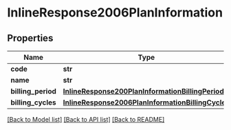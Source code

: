 # InlineResponse2006PlanInformation

## Properties
Name | Type | Description | Notes
------------ | ------------- | ------------- | -------------
**code** | **str** | Plan code  | [optional] 
**name** | **str** | Plan name  | [optional] 
**billing_period** | [**InlineResponse200PlanInformationBillingPeriod**](InlineResponse200PlanInformationBillingPeriod.md) |  | [optional] 
**billing_cycles** | [**InlineResponse2006PlanInformationBillingCycles**](InlineResponse2006PlanInformationBillingCycles.md) |  | [optional] 

[[Back to Model list]](../README.md#documentation-for-models) [[Back to API list]](../README.md#documentation-for-api-endpoints) [[Back to README]](../README.md)


